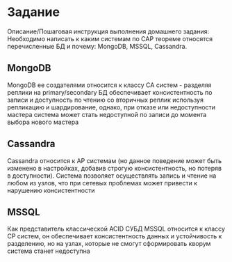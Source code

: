 
# Задание
Описание/Пошаговая инструкция выполнения домашнего задания:
Необходимо написать к каким системам по CAP теореме относятся перечисленные БД и почему:
MongoDB, MSSQL, Cassandra.

## MongoDB

MongoDB ее создателями относится к классу CA систем - разделяя реплики на primary/secondary БД обеспечивает консистентность по записи и доступность по чтению со вторичных реплик используя репликацию и шардирование, однако, при отказе или недоступности мастера система может стать недоступной по записи до момента выбора нового мастера

## Cassandra

Cassandra относится к AP системам (но данное поведение может быть изменено в настройках, добавив строгую консистентность, но потеряв в доступности). Система позволяет осуществлять запись и чтение на любом из узлов, что при сетевых проблемах может привести к нарушению консистентности

## MSSQL
Как представитель классической ACID СУБД MSSQL относится к классу CP систем, он обеспечивает консистентность данных и устойчивость к разделению, но на узлах, которые не смогут сформировать кворум система станет недоступна


